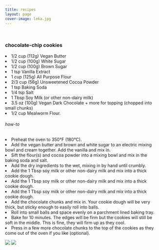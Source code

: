```yaml
---
title: recipes
layout: page
cover-image: leka.jpg
---
```


<br>

### chocolate-chip cookies

  <p><li>1/2 cup (112g) Vegan Butter</li>
<li>1/2 cup (100g) White Sugar</li>
<li>1/2 cup (100g) Brown Sugar</li>
<li>1 tsp Vanilla Extract</li>
<li>1 cup (125g) All Purpose Flour</li>
<li>2/3 cup (56g) Unsweetened Cocoa Powder</li>
<li>1 tsp Baking Soda</li>
<li>1/4 tsp Salt</li>
<li>1 Tbsp Soy Milk (or other non-dairy milk)</li>
<li>3.5 oz (100g) Vegan Dark Chocolate + more for topping (chopped into small chunks)</li>
<li>1/2 cup Mealworm Flour.</li></p>

###### how-to

<li>Preheat the oven to 350°F (180°C).</li>
<li>Add the vegan butter and brown and white sugar to an electric mixing bowl and cream together. Add the vanilla and mix in.</li>
<li>Sift the flour(s) and cocoa powder into a mixing bowl and mix in the baking soda and salt.</li>
<li>Add the dry ingredients to the wet, mixing in by hand until crumbly.</li>
<li>Add the 1 Tbsp soy milk or other non-dairy milk and mix into a thick cookie dough.</li>
<li>Add the 1 Tbsp soy milk or other non-dairy milk and mix into a thick cookie dough.</li>
<li>Add the 1 Tbsp soy milk or other non-dairy milk and mix into a thick cookie dough.</li>
<li>Add the chocolate chunks and mix in. Your cookie dough will be very thick, but sticky enough to easily roll into balls.</li>
<li>Roll into small balls and space evenly on a parchment lined baking tray.</li>
<li>Bake for 10 minutes. The edges will be firm but the cookies will still be soft in the middle. This is fine, they will firm up as they cool.</li>
<li>Press in a few more chocolate chunks to the top of the cookies as they come out of the oven if you like (optional).</li>

![]({{site.baseurl}}../img/cookies-in-jar.jpg)
![]({{site.baseurl}}../img/cookies-on-plate.jpg)

<br>
